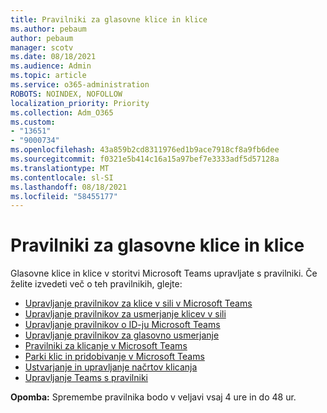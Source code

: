 ```yaml
---
title: Pravilniki za glasovne klice in klice
ms.author: pebaum
author: pebaum
manager: scotv
ms.date: 08/18/2021
ms.audience: Admin
ms.topic: article
ms.service: o365-administration
ROBOTS: NOINDEX, NOFOLLOW
localization_priority: Priority
ms.collection: Adm_O365
ms.custom:
- "13651"
- "9000734"
ms.openlocfilehash: 43a859b2cd8311976ed1b9ace7918cf8a9fb6dee
ms.sourcegitcommit: f0321e5b414c16a15a97bef7e3333adf5d57128a
ms.translationtype: MT
ms.contentlocale: sl-SI
ms.lasthandoff: 08/18/2021
ms.locfileid: "58455177"
---
```

# <a name="voice-and-calling-policies"></a>Pravilniki za glasovne klice in klice

Glasovne klice in klice v storitvi Microsoft Teams upravljate s pravilniki. Če želite izvedeti več o teh pravilnikih, glejte:

- [Upravljanje pravilnikov za klice v sili v Microsoft Teams](https://docs.microsoft.com/microsoftteams/manage-emergency-calling-policies)
- [Upravljanje pravilnikov za usmerjanje klicev v sili](https://docs.microsoft.com/microsoftteams/manage-emergency-call-routing-policies)
- [Upravljanje pravilnikov o ID-ju Microsoft Teams](https://docs.microsoft.com/microsoftteams/caller-id-policies)
- [Upravljanje pravilnikov za glasovno usmerjanje](https://docs.microsoft.com/microsoftteams/manage-voice-routing-policies)
- [Pravilniki za klicanje v Microsoft Teams](https://docs.microsoft.com/microsoftteams/teams-calling-policy)
- [Parki klic in pridobivanje v Microsoft Teams](https://docs.microsoft.com/microsoftteams/call-park-and-retrieve)
- [Ustvarjanje in upravljanje načrtov klicanja](https://docs.microsoft.com/microsoftteams/create-and-manage-dial-plans)
- [Upravljanje Teams s pravilniki](https://docs.microsoft.com/microsoftteams/manage-teams-with-policies)

**Opomba:** Spremembe pravilnika bodo v veljavi vsaj 4 ure in do 48 ur.